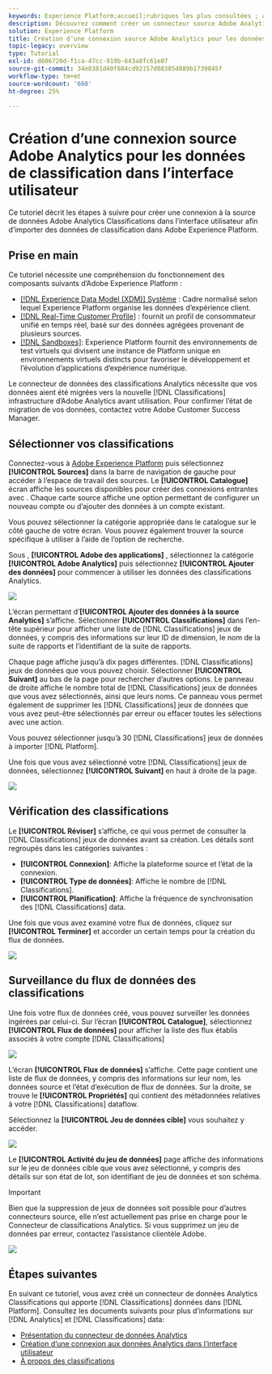 ```yaml
---
keywords: Experience Platform;accueil;rubriques les plus consultées ; analytics;classifications
description: Découvrez comment créer un connecteur source Adobe Analytics dans l’interface utilisateur pour importer des données de classification dans Adobe Experience Platform.
solution: Experience Platform
title: Création d’une connexion source Adobe Analytics pour les données de classification dans l’interface utilisateur
topic-legacy: overview
type: Tutorial
exl-id: d606720d-f1ca-47cc-919b-643a8fc61e07
source-git-commit: 34e0381d40f884cd92157d08385d889b1739845f
workflow-type: tm+mt
source-wordcount: '660'
ht-degree: 25%

---
```


# Création d’une connexion source Adobe Analytics pour les données de classification dans l’interface utilisateur

Ce tutoriel décrit les étapes à suivre pour créer une connexion à la source de données Adobe Analytics Classifications dans l’interface utilisateur afin d’importer des données de classification dans Adobe Experience Platform.

## Prise en main

Ce tutoriel nécessite une compréhension du fonctionnement des composants suivants d’Adobe Experience Platform :

* [[!DNL Experience Data Model (XDM)] Système](../../../../../xdm/home.md) : Cadre normalisé selon lequel Experience Platform organise les données d’expérience client.
* [[!DNL Real-Time Customer Profile]](../../../../../profile/home.md) : fournit un profil de consommateur unifié en temps réel, basé sur des données agrégées provenant de plusieurs sources.
* [[!DNL Sandboxes]](../../../../../sandboxes/home.md): Experience Platform fournit des environnements de test virtuels qui divisent une instance de Platform unique en environnements virtuels distincts pour favoriser le développement et l’évolution d’applications d’expérience numérique.

Le connecteur de données des classifications Analytics nécessite que vos données aient été migrées vers la nouvelle [!DNL Classifications] infrastructure d’Adobe Analytics avant utilisation. Pour confirmer l’état de migration de vos données, contactez votre Adobe Customer Success Manager.

## Sélectionner vos classifications

Connectez-vous à [Adobe Experience Platform](https://platform.adobe.com) puis sélectionnez **[!UICONTROL Sources]** dans la barre de navigation de gauche pour accéder à l’espace de travail des sources. Le **[!UICONTROL Catalogue]** écran affiche les sources disponibles pour créer des connexions entrantes avec . Chaque carte source affiche une option permettant de configurer un nouveau compte ou d’ajouter des données à un compte existant.

Vous pouvez sélectionner la catégorie appropriée dans le catalogue sur le côté gauche de votre écran. Vous pouvez également trouver la source spécifique à utiliser à l’aide de l’option de recherche.

Sous , **[!UICONTROL Adobe des applications]** , sélectionnez la catégorie **[!UICONTROL Adobe Analytics]** puis sélectionnez **[!UICONTROL Ajouter des données]** pour commencer à utiliser les données des classifications Analytics.

![](../../../../images/tutorials/create/classifications/catalog.png)

L’écran permettant dʼ&#x200B;**[!UICONTROL Ajouter des données à la source Analytics]** s’affiche. Sélectionner **[!UICONTROL Classifications]** dans l’en-tête supérieur pour afficher une liste de [!DNL Classifications] jeux de données, y compris des informations sur leur ID de dimension, le nom de la suite de rapports et l’identifiant de la suite de rapports.

Chaque page affiche jusqu’à dix pages différentes. [!DNL Classifications] jeux de données que vous pouvez choisir. Sélectionner **[!UICONTROL Suivant]** au bas de la page pour rechercher d’autres options. Le panneau de droite affiche le nombre total de [!DNL Classifications] jeux de données que vous avez sélectionnés, ainsi que leurs noms. Ce panneau vous permet également de supprimer les [!DNL Classifications] jeux de données que vous avez peut-être sélectionnés par erreur ou effacer toutes les sélections avec une action.

Vous pouvez sélectionner jusqu’à 30 [!DNL Classifications] jeux de données à importer [!DNL Platform].

Une fois que vous avez sélectionné votre [!DNL Classifications] jeux de données, sélectionnez **[!UICONTROL Suivant]** en haut à droite de la page.

![](../../../../images/tutorials/create/classifications/add-data.png)

## Vérification des classifications

Le **[!UICONTROL Réviser]** s’affiche, ce qui vous permet de consulter la [!DNL Classifications] jeux de données avant sa création. Les détails sont regroupés dans les catégories suivantes :

* **[!UICONTROL Connexion]**: Affiche la plateforme source et l’état de la connexion.
* **[!UICONTROL Type de données]**: Affiche le nombre de [!DNL Classifications].
* **[!UICONTROL Planification]**: Affiche la fréquence de synchronisation des [!DNL Classifications] data.

Une fois que vous avez examiné votre flux de données, cliquez sur **[!UICONTROL Terminer]** et accorder un certain temps pour la création du flux de données.

![](../../../../images/tutorials/create/classifications/review.png)

## Surveillance du flux de données des classifications

Une fois votre flux de données créé, vous pouvez surveiller les données ingérées par celui-ci. Sur l’écran **[!UICONTROL Catalogue]**, sélectionnez **[!UICONTROL Flux de données]** pour afficher la liste des flux établis associés à votre compte [!DNL Classifications]

![](../../../../images/tutorials/create/classifications/dataflows.png)

L’écran **[!UICONTROL Flux de données]** s’affiche. Cette page contient une liste de flux de données, y compris des informations sur leur nom, les données source et l’état d’exécution de flux de données. Sur la droite, se trouve le **[!UICONTROL Propriétés]** qui contient des métadonnées relatives à votre [!DNL Classifications] dataflow.

Sélectionnez la **[!UICONTROL Jeu de données cible]** vous souhaitez y accéder.

![](../../../../images/tutorials/create/classifications/list-of-dataflows.png)

Le **[!UICONTROL Activité du jeu de données]** page affiche des informations sur le jeu de données cible que vous avez sélectionné, y compris des détails sur son état de lot, son identifiant de jeu de données et son schéma.

>[!IMPORTANT]
>
>Bien que la suppression de jeux de données soit possible pour dʼautres connecteurs source, elle nʼest actuellement pas prise en charge pour le Connecteur de classifications Analytics. Si vous supprimez un jeu de données par erreur, contactez lʼassistance clientèle Adobe.

![](../../../../images/tutorials/create/classifications/dataset.png)


## Étapes suivantes

En suivant ce tutoriel, vous avez créé un connecteur de données Analytics Classifications qui apporte [!DNL Classifications] données dans [!DNL Platform]. Consultez les documents suivants pour plus d’informations sur [!DNL Analytics] et [!DNL Classifications] data:

* [Présentation du connecteur de données Analytics](../../../../connectors/adobe-applications/analytics.md)
* [Création d’une connexion aux données Analytics dans l’interface utilisateur](./analytics.md)
* [À propos des classifications](https://experienceleague.adobe.com/docs/analytics/components/classifications/c-classifications.html?lang=fr)
